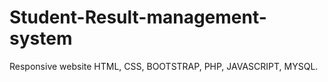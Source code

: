 # Student-Result-management-system
Responsive website 
HTML, CSS, BOOTSTRAP, PHP, JAVASCRIPT, MYSQL.
